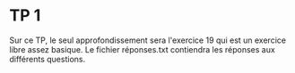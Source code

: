 # TP 1
Sur ce TP, le seul approfondissement sera l'exercice 19 qui est un exercice libre assez basique.
Le fichier réponses.txt contiendra les réponses aux différents questions.
